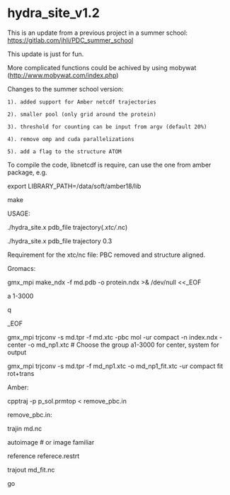 # hydra_site_v1.2

This is an update from a previous project in a summer school: https://gitlab.com/jhli/PDC_summer_school

This update is just for fun.

More complicated functions could be achived by using mobywat (http://www.mobywat.com/index.php)

Changes to the summer school version:

    1). added support for Amber netcdf trajectories
    
    2). smaller pool (only grid around the protein)
    
    3). threshold for counting can be input from argv (default 20%)
    
    4). remove omp and cuda parallelizations
    
    5). add a flag to the structure ATOM

To compile the code, libnetcdf is require, can use the one from amber package, e.g.

export LIBRARY_PATH=/data/soft/amber18/lib

make

USAGE:

./hydra_site.x pdb_file trajectory(*.xtc/*.nc)

./hydra_site.x pdb_file trajectory 0.3


Requirement for the xtc/nc file: PBC removed and structure aligned.

Gromacs:

gmx_mpi make_ndx -f md.pdb -o protein.ndx >& /dev/null <<_EOF

a 1-3000

q

_EOF

gmx_mpi trjconv -s md.tpr -f md.xtc -pbc mol -ur compact -n index.ndx -center -o md_np1.xtc # Choose the group a1-3000 for center, system for output

gmx_mpi trjconv -s md.tpr -f md_np1.xtc -o md_np1_fit.xtc -ur compact fit rot+trans



Amber:

cpptraj -p p_sol.prmtop < remove_pbc.in

remove_pbc.in:

trajin md.nc

autoimage # or image familiar

reference referece.restrt

trajout md_fit.nc

go





